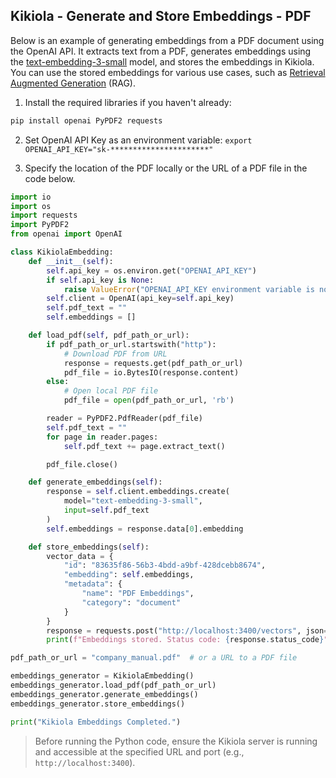 ## Kikiola - Generate and Store Embeddings - PDF

Below is an example of generating embeddings from a PDF document using the OpenAI API. It extracts text from a PDF, generates embeddings using the [text-embedding-3-small](https://platform.openai.com/docs/guides/embeddings) model, and stores the embeddings in Kikiola. You can use the stored embeddings for various use cases, such as [Retrieval Augmented Generation](https://blogs.nvidia.com/blog/what-is-retrieval-augmented-generation/) (RAG).

1. Install the required libraries if you haven't already:

```sh
pip install openai PyPDF2 requests
```

2. Set OpenAI API Key as an environment variable: `export OPENAI_API_KEY="sk-**********************"`

3. Specify the location of the PDF locally or the URL of a PDF file in the code below.

```python
import io
import os
import requests
import PyPDF2
from openai import OpenAI

class KikiolaEmbedding:
    def __init__(self):
        self.api_key = os.environ.get("OPENAI_API_KEY")
        if self.api_key is None:
            raise ValueError("OPENAI_API_KEY environment variable is not set.")
        self.client = OpenAI(api_key=self.api_key)
        self.pdf_text = ""
        self.embeddings = []

    def load_pdf(self, pdf_path_or_url):
        if pdf_path_or_url.startswith("http"):
            # Download PDF from URL
            response = requests.get(pdf_path_or_url)
            pdf_file = io.BytesIO(response.content)
        else:
            # Open local PDF file
            pdf_file = open(pdf_path_or_url, 'rb')

        reader = PyPDF2.PdfReader(pdf_file)
        self.pdf_text = ""
        for page in reader.pages:
            self.pdf_text += page.extract_text()

        pdf_file.close()

    def generate_embeddings(self):
        response = self.client.embeddings.create(
            model="text-embedding-3-small",
            input=self.pdf_text
        )
        self.embeddings = response.data[0].embedding

    def store_embeddings(self):
        vector_data = {
            "id": "83635f86-56b3-4bdd-a9bf-428dcebb8674",
            "embedding": self.embeddings,
            "metadata": {
                "name": "PDF Embeddings",
                "category": "document"
            }
        }
        response = requests.post("http://localhost:3400/vectors", json=vector_data)
        print(f"Embeddings stored. Status code: {response.status_code}")

pdf_path_or_url = "company_manual.pdf"  # or a URL to a PDF file

embeddings_generator = KikiolaEmbedding()
embeddings_generator.load_pdf(pdf_path_or_url)
embeddings_generator.generate_embeddings()
embeddings_generator.store_embeddings()

print("Kikiola Embeddings Completed.")
```

> Before running the Python code, ensure the Kikiola server is running and accessible at the specified URL and port (e.g., `http://localhost:3400`).
